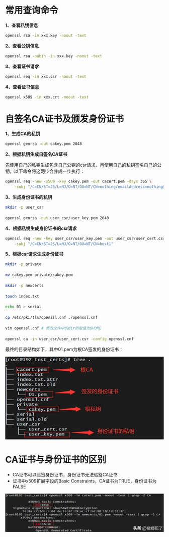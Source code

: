 # 常用查询命令

**1、查看私钥信息**

```bash
openssl rsa -in xxx.key -noout -text
```

**2、查看公钥信息**

```bash
openssl rsa -pubin -in xxx.key -noout -text
```

**3、查看证书请求**

```bash
openssl req -in xxx.csr -noout -text
```

**4、查看证书信息**

```bash
openssl x509 -in xxx.crt -noout -text
```

# 自签名CA证书及颁发身份证书

**1、生成CA的私钥**

```bash
openssl genrsa -out cakey.pem 2048
```

**2、根据私钥生成自签名CA证书**

先使用自己的私钥生成包含自己公钥的csr请求，再使用自己的私钥签名自己的公钥，以下命令将这两步合并成一步执行：

```bash
openssl req -new -x509 -key cakey.pem -out cacert.pem -days 365 \
	-subj "/C=CN/ST=JS/L=NJ/O=NT/OU=NT/CN=nothing/emailAddress=nothing@nn.com"
```

**3、生成身份证书的私钥**

```bash
mkdir -p user_csr

openssl genrsa -out user_csr/user_key.pem 2048
```

**4、根据私钥生成身份证书的csr请求**

```bash
openssl req -new -key user_csr/user_key.pem -out user_csr/user_cert.csr \
	-subj "/C=CN/ST=JS/L=NJ/O=NT/OU=NT/CN=host1"
```

**5、根据csr请求生成身份证书**

```bash
mkdir -p private

mv cakey.pem private/cakey.pem

mkdir -p newcerts

touch index.txt

echo 01 > serial

cp /etc/pki/tls/openssl.cnf ./openssl.cnf

vim openssl.cnf # 修改文件中的dir的取值为$HOME

openssl ca -in user_csr/user_cert.csr -config openssl.cnf
```

最终的目录结构如下，其中01.pem为根CA签发的身份证书：

![](assets/20250320_225010_image.png)

# CA证书与身份证书的区别

* CA证书可以验签身份证书，身份证书无法验签CA证书
* 证书中x509扩展字段的Basic Constraints，CA证书为TRUE，身份证书为FALSE

![](assets/20250320_225041_image.png)
